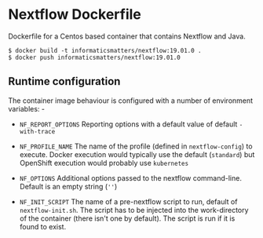 # Nextflow Dockerfile
Dockerfile for a Centos based container that contains Nextflow and Java.

    $ docker build -t informaticsmatters/nextflow:19.01.0 .
    $ docker push informaticsmatters/nextflow:19.01.0
    
## Runtime configuration
The container image behaviour is configured with a number of
environment variables: -

-   `NF_REPORT_OPTIONS` Reporting options with a default value
                        of default `-with-trace`
                        
-   `NF_PROFILE_NAME`   The name of the profile (defined in `nextflow-config`)
                        to execute. Docker execution would typically use the
                        default (`standard`) but OpenShift execution
                        would probably use `kubernetes`
                        
-   `NF_OPTIONS`        Additional options passed to the nextflow command-line.
                        Default is an empty string (`''`)
                        
-   `NF_INIT_SCRIPT`    The name of a pre-nextflow script to run,
                        default of `nextflow-init.sh`. The script has to be
                        injected into the work-directory of the container
                        (there isn't one by default).
                        The script is run if it is found to exist.
